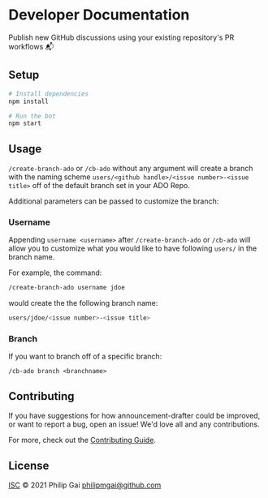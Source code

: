 # Developer Documentation

Publish new GitHub discussions using your existing repository's PR workflows 📬

## Setup

```sh
# Install dependencies
npm install

# Run the bot
npm start
```

## Usage

`/create-branch-ado` or `/cb-ado` without any argument will create a branch with the naming scheme `users/<github handle>/<issue number>-<issue title>` off of the default branch set in your ADO Repo.

Additional parameters can be passed to customize the branch:

### Username

Appending `username <username>` after `/create-branch-ado` or `/cb-ado` will allow you to customize what you would like to have following `users/` in the branch name.

For example, the command:

```sh
/create-branch-ado username jdoe
```

would create the the following branch name:

```sh
users/jdoe/<issue number>-<issue title>
```

### Branch

If you want to branch off of a specific branch:

```plaintext
/cb-ado branch <branchname>
```

## Contributing

If you have suggestions for how announcement-drafter could be improved, or want to report a bug, open an issue! We'd love all and any contributions.

For more, check out the [Contributing Guide](CONTRIBUTING.md).

## License

[ISC](LICENSE) © 2021 Philip Gai <philipmgai@github.com>
